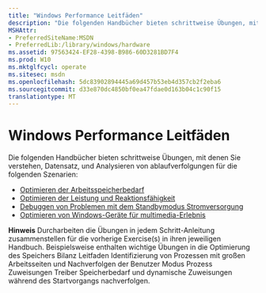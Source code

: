 ```yaml
---
title: "Windows Performance Leitfäden"
description: "Die folgenden Handbücher bieten schrittweise Übungen, mit denen Sie verstehen, erfassen und Analysieren von ablaufverfolgungen für die folgenden Szenarien Optimieren der Leistung des Arbeitsspeichers FootprintOptimizing und ResponsivenessDebugging schalten Sie Probleme mit der Windows-Geräte für multimedia ExperiencesNote StandbyOptimizing durcharbeiten die Übungen in jedem schrittweise Anleitung Build auf den vorherigen Exercise(s) in ihren jeweiligen Handbuch. Beispielsweise enthalten wichtige Übungen in die Optimierung des Speichers Bilanz Leitfaden Identifizierung von Prozessen mit großen Arbeitsseiten, Benutzer Modus Prozess Zuweisungen nachverfolgen und Nachverfolgen der Treiber Speicherbedarf und dynamische Zuweisungen während des Startvorgangs. ."
MSHAttr:
- PreferredSiteName:MSDN
- PreferredLib:/library/windows/hardware
ms.assetid: 97563424-EF28-4398-B986-60D3281BD7F4
ms.prod: W10
ms.mktglfcycl: operate
ms.sitesec: msdn
ms.openlocfilehash: 5dc83902894445a69d457b53eb4d357cb2f2eba6
ms.sourcegitcommit: d33e870dc4850bf0ea47fdae0d163b04c1c90f15
translationtype: MT
---
```

# <a name="windows-performance-step-by-step-guides"></a>Windows Performance Leitfäden


Die folgenden Handbücher bieten schrittweise Übungen, mit denen Sie verstehen, Datensatz, und Analysieren von ablaufverfolgungen für die folgenden Szenarien:

-   [Optimieren der Arbeitsspeicherbedarf](memory-footprint-optimization.md)
-   [Optimieren der Leistung und Reaktionsfähigkeit](optimizing-performance-and-responsiveness.md)
-   [Debuggen von Problemen mit dem Standbymodus Stromversorgung](debugging-problems-with-standby.md)
-   [Optimieren von Windows-Geräte für multimedia-Erlebnis](optimizing-windows-devices-for-multimedia-experiences.md)

**Hinweis**  Durcharbeiten die Übungen in jedem Schritt-Anleitung zusammenstellen für die vorherige Exercise(s) in ihren jeweiligen Handbuch. Beispielsweise enthalten wichtige Übungen in die Optimierung des Speichers Bilanz Leitfaden Identifizierung von Prozessen mit großen Arbeitsseiten und Nachverfolgen der Benutzer Modus Prozess Zuweisungen Treiber Speicherbedarf und dynamische Zuweisungen während des Startvorgangs nachverfolgen.

 

 

 






